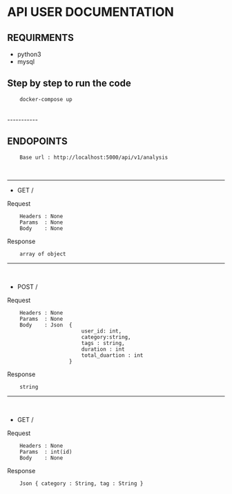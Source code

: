 # API USER DOCUMENTATION

## REQUIRMENTS
+ python3
+ mysql

## Step by step to run the code
```
    docker-compose up
```
<br>
-----------

## ENDOPOINTS

```
    Base url : http://localhost:5000/api/v1/analysis
```
<br>

---
+ GET /

Request
``` 
    Headers : None
    Params  : None
    Body    : None
```
Response
```
    array of object
```
---
<br>

+ POST /

Request
``` 
    Headers : None
    Params  : None
    Body    : Json  {
                        user_id: int, 
                        category:string,
                        tags : string,
                        duration : int
                        total_duartion : int
                    }
```
Response
```
    string
```
---

<br>

+ GET /<id>

Request
``` 
    Headers : None
    Params  : int(id)
    Body    : None
```
Response
```
    Json { category : String, tag : String }
```
